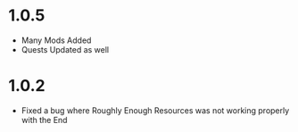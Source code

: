 # 1.0.5

* Many Mods Added
* Quests Updated as well

# 1.0.2

* Fixed a bug where Roughly Enough Resources was not working properly with the End
